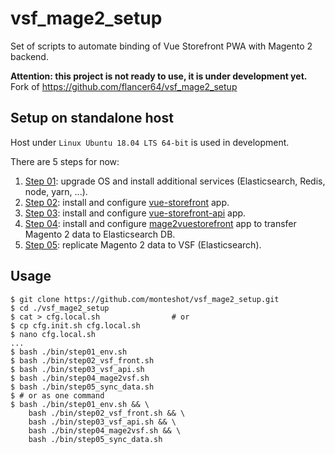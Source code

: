 # vsf_mage2_setup
Set of scripts to automate binding of Vue Storefront PWA with Magento 2 backend. 

**Attention: this project is not ready to use, it is under development yet.**  
Fork of https://github.com/flancer64/vsf_mage2_setup

## Setup on standalone host

Host under `Linux Ubuntu 18.04 LTS 64-bit` is used in development.

There are 5 steps for now:

1. [Step 01](./bin/step01_env.sh): upgrade OS and install additional services (Elasticsearch, Redis, node, yarn, ...).
1. [Step 02](./bin/step02_vsf_front.sh): install and configure [vue-storefront](https://github.com/DivanteLtd/vue-storefront) app. 
1. [Step 03](./bin/step03_vsf_api.sh): install and configure [vue-storefront-api](https://github.com/DivanteLtd/vue-storefront-api) app.
1. [Step 04](./bin/step04_mage2vsf.sh): install and configure [mage2vuestorefront](https://github.com/DivanteLtd/mage2vuestorefront) app to transfer Magento 2 data to Elasticsearch DB.
1. [Step 05](./bin/step05_sync_data.sh): replicate Magento 2 data to VSF (Elasticsearch).



## Usage
```
$ git clone https://github.com/monteshot/vsf_mage2_setup.git
$ cd ./vsf_mage2_setup
$ cat > cfg.local.sh                # or
$ cp cfg.init.sh cfg.local.sh
$ nano cfg.local.sh
...
$ bash ./bin/step01_env.sh
$ bash ./bin/step02_vsf_front.sh
$ bash ./bin/step03_vsf_api.sh
$ bash ./bin/step04_mage2vsf.sh
$ bash ./bin/step05_sync_data.sh
$ # or as one command
$ bash ./bin/step01_env.sh && \
    bash ./bin/step02_vsf_front.sh && \
    bash ./bin/step03_vsf_api.sh && \
    bash ./bin/step04_mage2vsf.sh && \
    bash ./bin/step05_sync_data.sh
```